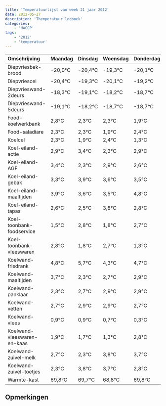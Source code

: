 ```yaml
---
title: 'Temperatuurlijst van week 21 jaar 2012'
date: 2012-05-27
description: 'Themperatuur logboek'
categories:
    - 'HACCP'
tags:
    - '2012'
    - 'temperatuur'
---
```

|Omschrijving|Maandag|Dinsdag|Woensdag|Donderdag|Vrijdag|Zaterdag|Zondag|
|:---|:---|:---|:---|:---|:---|:---|:---|
|Diepvriesbak-brood|-20,0°C|-20,4°C|-19,3°C|-20,1°C|-19,2°C|-19,7°C|-19,7°C|
|Diepvriescel|-20,4°C|-19,3°C|-20,1°C|-19,2°C|-19,7°C|-19,7°C|-20,1°C|
|Diepvrieswand-2deurs|-18,3°C|-19,1°C|-18,2°C|-18,7°C|-18,7°C|-19,1°C|-18,6°C|
|Diepvrieswand-5deurs|-19,1°C|-18,2°C|-18,7°C|-18,7°C|-19,1°C|-18,6°C|-19,7°C|
|Food-koelwerkbank|2,8°C|2,3°C|2,3°C|1,9°C|2,4°C|1,3°C|1,9°C|
|Food-saladiare|2,3°C|2,3°C|1,9°C|2,4°C|1,3°C|1,9°C|1,6°C|
|Koelcel|2,3°C|1,9°C|2,4°C|1,3°C|1,9°C|1,6°C|1,5°C|
|Koel-eiland-actie|2,9°C|3,4°C|2,3°C|2,9°C|2,6°C|2,5°C|3,8°C|
|Koel-eiland-AGF|3,4°C|2,3°C|2,9°C|2,6°C|2,5°C|3,8°C|2,8°C|
|Koel-eiland-gebak|3,3°C|3,9°C|3,6°C|3,5°C|4,8°C|3,8°C|4,7°C|
|Koel-eiland-maaltijden|3,9°C|3,6°C|3,5°C|4,8°C|3,8°C|4,7°C|3,3°C|
|Koel-eiland-tapas|2,6°C|2,5°C|3,8°C|2,8°C|3,7°C|2,3°C|2,7°C|
|Koel-toonbank-foodservice|1,5°C|2,8°C|1,8°C|2,7°C|1,3°C|1,7°C|1,9°C|
|Koel-toonbank-vleeswaren|2,8°C|1,8°C|2,7°C|1,3°C|1,7°C|1,9°C|1,9°C|
|Koelwand-frisdrank|4,8°C|5,7°C|4,3°C|4,7°C|4,9°C|4,9°C|4,7°C|
|Koelwand-maaltijden|3,7°C|2,3°C|2,7°C|2,9°C|2,9°C|2,7°C|2,3°C|
|Koelwand-panklaar|2,3°C|2,7°C|2,9°C|2,9°C|2,7°C|2,3°C|3,8°C|
|Koelwand-vetten|2,7°C|2,9°C|2,9°C|2,7°C|2,3°C|3,8°C|3,7°C|
|Koelwand-vlees|0,9°C|0,9°C|0,7°C|0,3°C|1,8°C|1,7°C|0,8°C|
|Koelwand-vleeswaren-en-kaas|1,9°C|1,7°C|1,3°C|2,8°C|2,7°C|1,8°C|2,8°C|
|Koelwand-zuivel-melk|2,7°C|2,3°C|3,8°C|3,7°C|2,8°C|3,8°C|2,5°C|
|Koelwand-zuivel-toetjes|2,3°C|3,8°C|3,7°C|2,8°C|3,8°C|2,5°C|3,1°C|
|Warmte-kast|69,8°C|69,7°C|68,8°C|69,8°C|68,5°C|69,1°C|68,6°C|

## Opmerkingen



